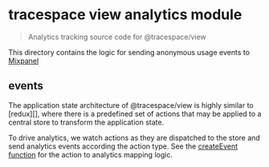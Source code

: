 # tracespace view analytics module

> Analytics tracking source code for @tracespace/view

This directory contains the logic for sending anonymous usage events to [Mixpanel][mixpanel]

[mixpanel]: https://mixpanel.com/

## events

The application state architecture of @tracespace/view is highly similar to [redux][], where there is a predefined set of actions that may be applied to a central store to transform the application state.

To drive analytics, we watch actions as they are dispatched to the store and send analytics events according the action type. See the [createEvent function][create-event] for the action to analytics mapping logic.

[create-event]: ./create-event.ts
